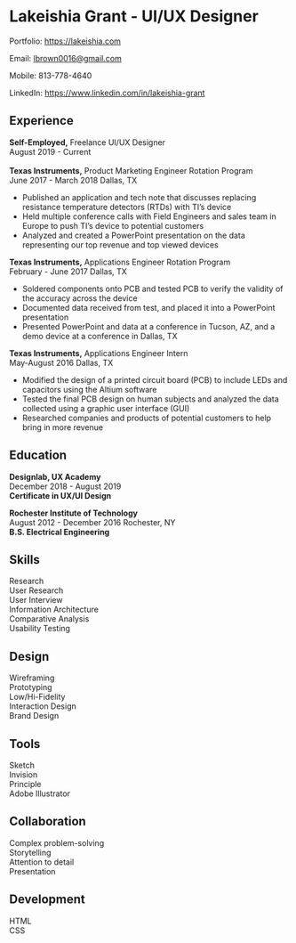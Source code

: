 # Lakeishia Grant - UI/UX Designer

Portfolio: https://lakeishia.com

Email: lbrown0016@gmail.com

Mobile: 813-778-4640

LinkedIn: https://www.linkedin.com/in/lakeishia-grant

## Experience

**Self-Employed,** Freelance UI/UX Designer<br/>
August 2019 - Current
<br/>
<br/>
**Texas Instruments,** Product Marketing Engineer Rotation Program<br/>
June 2017 - March 2018 Dallas, TX
* Published an application and tech note that discusses
replacing resistance temperature detectors (RTDs) with TI’s
device
* Held multiple conference calls with Field Engineers and sales
team in Europe to push TI’s device to potential customers
* Analyzed and created a PowerPoint presentation on the data
representing our top revenue and top viewed devices

**Texas Instruments,** Applications Engineer Rotation Program<br/>
February - June 2017 Dallas, TX
* Soldered components onto PCB and tested PCB to verify the
validity of the accuracy across the device
* Documented data received from test, and placed it into a
PowerPoint presentation
* Presented PowerPoint and data at a conference in Tucson, AZ,
and a demo device at a conference in Dallas, TX

**Texas Instruments,** Applications Engineer Intern<br/>
May-August 2016 Dallas, TX
* Modified the design of a printed circuit board (PCB) to include
LEDs and capacitors using the Altium software
* Tested the final PCB design on human subjects and analyzed
the data collected using a graphic user interface (GUI)
* Researched companies and products of potential customers to
help bring in more revenue

## Education

**Designlab, UX Academy**<br/>
December 2018 - August 2019<br/>
**Certificate in UX/UI Design**

**Rochester Institute of Technology**<br/>
August 2012 - December 2016 Rochester, NY<br/>
**B.S. Electrical Engineering**


## Skills

Research<br/>
User Research<br/>
User Interview<br/>
Information Architecture<br/>
Comparative Analysis<br/>
Usability Testing<br/>

## Design
Wireframing<br/>
Prototyping<br/>
Low/Hi-Fidelity<br/>
Interaction Design<br/>
Brand Design<br/>

## Tools

Sketch<br/>
Invision<br/>
Principle<br/>
Adobe Illustrator<br/>

## Collaboration
Complex problem-solving<br/>
Storytelling<br/>
Attention to detail<br/>
Presentation<br/>

## Development
HTML<br/>
CSS<br/>

